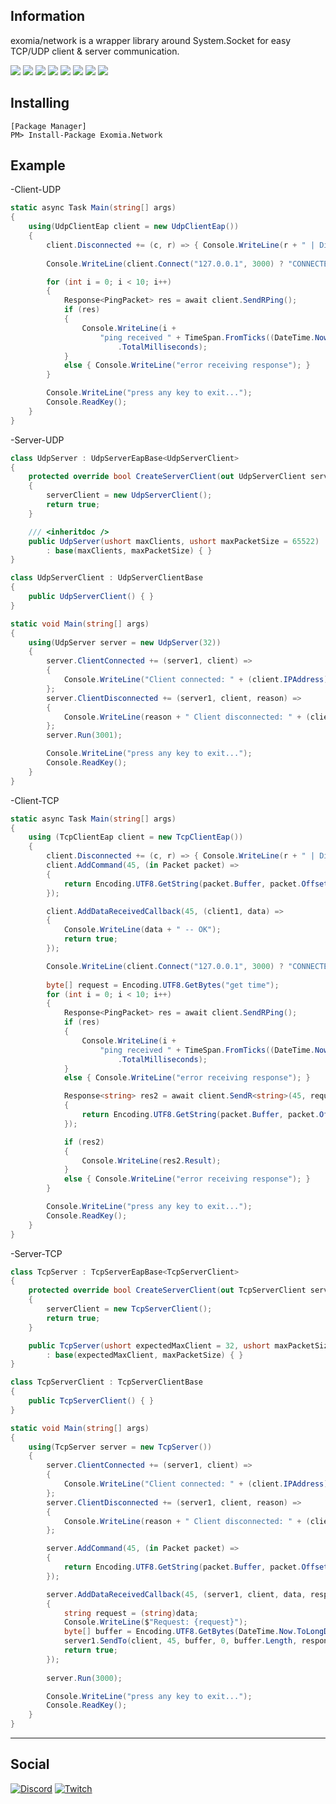 ## Information

exomia/network is a wrapper library around System.Socket for easy TCP/UDP client & server communication.

![](https://img.shields.io/github/issues-pr/exomia/network.svg)
![](https://img.shields.io/github/issues/exomia/network.svg)
![](https://img.shields.io/github/last-commit/exomia/network.svg)
![](https://img.shields.io/github/contributors/exomia/network.svg)
![](https://img.shields.io/github/commit-activity/y/exomia/network.svg)
![](https://img.shields.io/github/languages/top/exomia/network.svg)
![](https://img.shields.io/github/languages/count/exomia/network.svg)
![](https://img.shields.io/github/license/exomia/network.svg)

## Installing

```shell
[Package Manager]
PM> Install-Package Exomia.Network
```

## Example

-Client-UDP

```csharp
static async Task Main(string[] args)
{
	using(UdpClientEap client = new UdpClientEap())
	{
		client.Disconnected += (c, r) => { Console.WriteLine(r + " | Disconnected"); };
		
		Console.WriteLine(client.Connect("127.0.0.1", 3000) ? "CONNECTED" : "CONNECT FAILED");

		for (int i = 0; i < 10; i++)
		{
			Response<PingPacket> res = await client.SendRPing();
			if (res)
			{
				Console.WriteLine(i +
					"ping received " + TimeSpan.FromTicks((DateTime.Now.Ticks - res.Result.Timestamp) / 2)
						.TotalMilliseconds);
			}
			else { Console.WriteLine("error receiving response"); }
		}

		Console.WriteLine("press any key to exit...");
		Console.ReadKey();
	}
}
```

-Server-UDP

```csharp
class UdpServer : UdpServerEapBase<UdpServerClient>
{
    protected override bool CreateServerClient(out UdpServerClient serverClient)
    {
        serverClient = new UdpServerClient();
        return true;
    }

    /// <inheritdoc />
    public UdpServer(ushort maxClients, ushort maxPacketSize = 65522)
        : base(maxClients, maxPacketSize) { }
}

class UdpServerClient : UdpServerClientBase
{
    public UdpServerClient() { }
}
```

```csharp
static void Main(string[] args)
{
	using(UdpServer server = new UdpServer(32))
	{
		server.ClientConnected += (server1, client) =>
		{
		    Console.WriteLine("Client connected: " + (client.IPAddress));
		};
		server.ClientDisconnected += (server1, client, reason) =>
		{
		    Console.WriteLine(reason + " Client disconnected: " + (client.IPAddress));
		};
		server.Run(3001);

		Console.WriteLine("press any key to exit...");
		Console.ReadKey();
	}
}
```

-Client-TCP

```csharp
static async Task Main(string[] args)
{
	using (TcpClientEap client = new TcpClientEap())
	{
		client.Disconnected += (c, r) => { Console.WriteLine(r + " | Disconnected"); };
		client.AddCommand(45, (in Packet packet) =>
		{
			return Encoding.UTF8.GetString(packet.Buffer, packet.Offset, packet.Length);
		});

		client.AddDataReceivedCallback(45, (client1, data) =>
		{
			Console.WriteLine(data + " -- OK");
			return true;
		});

		Console.WriteLine(client.Connect("127.0.0.1", 3000) ? "CONNECTED" : "CONNECT FAILED");
		
		byte[] request = Encoding.UTF8.GetBytes("get time");
		for (int i = 0; i < 10; i++)
		{
			Response<PingPacket> res = await client.SendRPing();
			if (res)
			{
				Console.WriteLine(i +
					"ping received " + TimeSpan.FromTicks((DateTime.Now.Ticks - res.Result.Timestamp) / 2)
						.TotalMilliseconds);
			}
			else { Console.WriteLine("error receiving response"); }

			Response<string> res2 = await client.SendR<string>(45, request, 0, request .Length, (in Packet packet) =>
			{
				return Encoding.UTF8.GetString(packet.Buffer, packet.Offset, packet.Length);
			});

			if (res2)
			{
				Console.WriteLine(res2.Result);
			}
			else { Console.WriteLine("error receiving response"); }
		}

		Console.WriteLine("press any key to exit...");
		Console.ReadKey();
	}
}
```

-Server-TCP

```csharp
class TcpServer : TcpServerEapBase<TcpServerClient>
{
    protected override bool CreateServerClient(out TcpServerClient serverClient)
    {
        serverClient = new TcpServerClient();
        return true;
    }

    public TcpServer(ushort expectedMaxClient = 32, ushort maxPacketSize = 65520)
        : base(expectedMaxClient, maxPacketSize) { }
}

class TcpServerClient : TcpServerClientBase
{
    public TcpServerClient() { }
}
```

```csharp
static void Main(string[] args)
{
	using(TcpServer server = new TcpServer())
	{
		server.ClientConnected += (server1, client) =>
		{
		    Console.WriteLine("Client connected: " + (client.IPAddress));
		};
		server.ClientDisconnected += (server1, client, reason) =>
		{
		    Console.WriteLine(reason + " Client disconnected: " + (client.IPAddress));
		};

		server.AddCommand(45, (in Packet packet) =>
        {
            return Encoding.UTF8.GetString(packet.Buffer, packet.Offset, packet.Length);
        });

		server.AddDataReceivedCallback(45, (server1, client, data, responseid) =>
        {
			string request = (string)data;
			Console.WriteLine($"Request: {request}");
			byte[] buffer = Encoding.UTF8.GetBytes(DateTime.Now.ToLongDateString());
			server1.SendTo(client, 45, buffer, 0, buffer.Length, responseid);
			return true;
        });
        
		server.Run(3000);

		Console.WriteLine("press any key to exit...");
		Console.ReadKey();
	}
}
```

---
## Social

[![Discord](https://img.shields.io/discord/427640639732187136.svg?label=&logo=discord&logoColor=ffffff&color=7389D8&labelColor=6A7EC2)](https://discord.com/invite/ZFJXe6f)
[![Twitch](https://img.shields.io/twitch/status/exomia.svg?label=&logo=twitch&logoColor=ffffff&color=7389D8&labelColor=6A7EC2)](https://www.twitch.tv/exomia/about)

